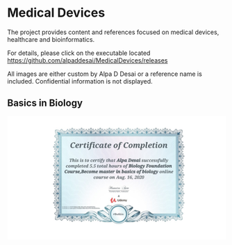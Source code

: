 # Medical Devices
The project provides content and references focused on medical devices, healthcare and bioinformatics.

For details, please click on the executable located https://github.com/alpaddesai/MedicalDevices/releases

All images are either custom by Alpa D Desai or a reference name is included. Confidential information is not displayed.

## Basics in Biology
![image](BiologyCertificate.jpg)
